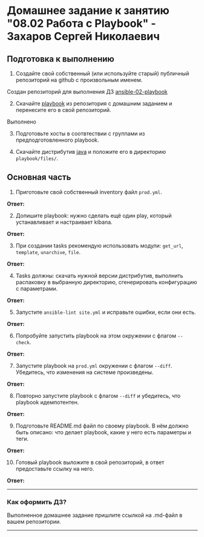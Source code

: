 # Домашнее задание к занятию "08.02 Работа с Playbook" - Захаров Сергей Николаевич

## Подготовка к выполнению
1. Создайте свой собственный (или используйте старый) публичный репозиторий на github с произвольным именем.

Создан репозиторий для выполнения ДЗ [ansible-02-playbook](https://github.com/zakharovnpa/ansible-02-playbook)

2. Скачайте [playbook](./playbook/) из репозитория с домашним заданием и перенесите его в свой репозиторий.

Выполнено

3. Подготовьте хосты в соотвтествии с группами из предподготовленного playbook. 



4. Скачайте дистрибутив [java](https://www.oracle.com/java/technologies/javase-jdk11-downloads.html) и положите его в директорию `playbook/files/`. 




## Основная часть
1. Приготовьте свой собственный inventory файл `prod.yml`.

**Ответ:**

2. Допишите playbook: нужно сделать ещё один play, который устанавливает и настраивает kibana.

**Ответ:**

3. При создании tasks рекомендую использовать модули: `get_url`, `template`, `unarchive`, `file`.

**Ответ:**

4. Tasks должны: скачать нужной версии дистрибутив, выполнить распаковку в выбранную директорию, сгенерировать конфигурацию с параметрами.

**Ответ:**

5. Запустите `ansible-lint site.yml` и исправьте ошибки, если они есть.

**Ответ:**

6. Попробуйте запустить playbook на этом окружении с флагом `--check`.

**Ответ:**

7. Запустите playbook на `prod.yml` окружении с флагом `--diff`. Убедитесь, что изменения на системе произведены.

**Ответ:**

8. Повторно запустите playbook с флагом `--diff` и убедитесь, что playbook идемпотентен.

**Ответ:**

9. Подготовьте README.md файл по своему playbook. В нём должно быть описано: что делает playbook, какие у него есть параметры и теги.

**Ответ:**

10. Готовый playbook выложите в свой репозиторий, в ответ предоставьте ссылку на него.

**Ответ:**

---

### Как оформить ДЗ?

Выполненное домашнее задание пришлите ссылкой на .md-файл в вашем репозитории.

---

